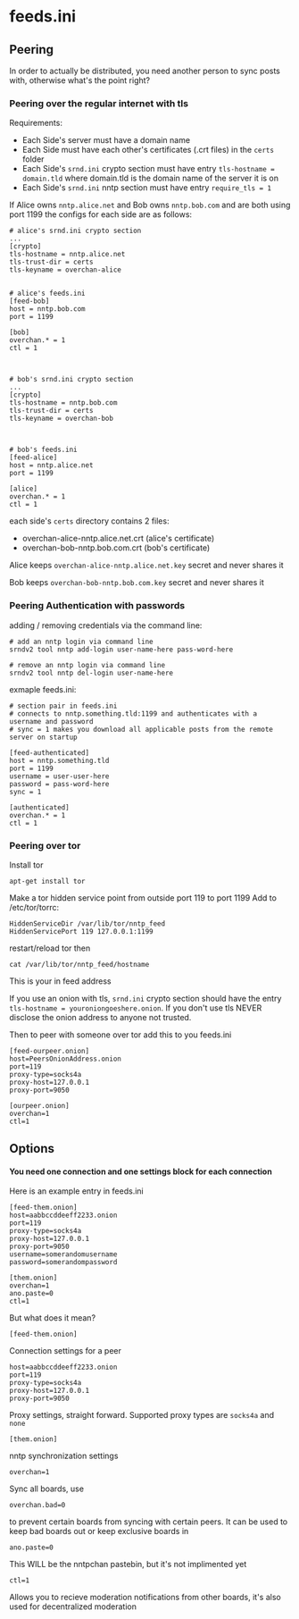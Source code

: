 # feeds.ini #

## Peering ##

In order to actually be distributed, you need another person to sync posts with, otherwise what's the point right?

### Peering over the regular internet with tls ###

Requirements:

* Each Side's server must have a domain name
* Each Side must have each other's certificates (.crt files) in the `certs` folder
* Each Side's `srnd.ini` crypto section must have entry `tls-hostname = domain.tld` where domain.tld is the domain name of the server it is on
* Each Side's `srnd.ini` nntp section must have entry `require_tls = 1`


If Alice owns `nntp.alice.net` and Bob owns `nntp.bob.com` and are both using port 1199 the configs for each side are as follows:

    # alice's srnd.ini crypto section
    ...
    [crypto]
    tls-hostname = nntp.alice.net
    tls-trust-dir = certs
    tls-keyname = overchan-alice


    # alice's feeds.ini
    [feed-bob]
    host = nntp.bob.com
    port = 1199
    
    [bob]
    overchan.* = 1
    ctl = 1



    # bob's srnd.ini crypto section
    ...
    [crypto]
    tls-hostname = nntp.bob.com
    tls-trust-dir = certs
    tls-keyname = overchan-bob



    # bob's feeds.ini
    [feed-alice]
    host = nntp.alice.net
    port = 1199

    [alice]
    overchan.* = 1
    ctl = 1

each side's `certs` directory contains 2 files:

* overchan-alice-nntp.alice.net.crt (alice's certificate)
* overchan-bob-nntp.bob.com.crt (bob's certificate)

Alice keeps `overchan-alice-nntp.alice.net.key` secret and never shares it

Bob keeps `overchan-bob-nntp.bob.com.key` secret and never shares it


### Peering Authentication with passwords ###

adding / removing credentials via the command line:

    # add an nntp login via command line
    srndv2 tool nntp add-login user-name-here pass-word-here
    
    # remove an nntp login via command line
    srndv2 tool nntp del-login user-name-here

exmaple feeds.ini:

    # section pair in feeds.ini
    # connects to nntp.something.tld:1199 and authenticates with a username and password
    # sync = 1 makes you download all applicable posts from the remote server on startup

    [feed-authenticated]
    host = nntp.something.tld
    port = 1199
    username = user-user-here
    password = pass-word-here
    sync = 1

    [authenticated]
    overchan.* = 1
    ctl = 1
     

### Peering over tor ###

Install tor

    apt-get install tor

Make a tor hidden service point from outside port 119 to port 1199
Add to /etc/tor/torrc:

    HiddenServiceDir /var/lib/tor/nntp_feed
    HiddenServicePort 119 127.0.0.1:1199

restart/reload tor then

    cat /var/lib/tor/nntp_feed/hostname

This is your in feed address

If you use an onion with tls, `srnd.ini` crypto section should have the entry `tls-hostname = youroniongoeshere.onion`. If you don't use tls NEVER disclose the onion address to anyone not trusted.

Then to peer with someone over tor add this to you feeds.ini

    [feed-ourpeer.onion]
    host=PeersOnionAddress.onion
    port=119
    proxy-type=socks4a
    proxy-host=127.0.0.1
    proxy-port=9050

    [ourpeer.onion]
    overchan=1
    ctl=1


## Options ##

#### You need one connection and one settings block for each connection ####

Here is an example entry in feeds.ini

    [feed-them.onion]
    host=aabbccddeeff2233.onion
    port=119
    proxy-type=socks4a
    proxy-host=127.0.0.1
    proxy-port=9050
    username=somerandomusername
    password=somerandompassword

    [them.onion]
    overchan=1
    ano.paste=0
    ctl=1

But what does it mean?

    [feed-them.onion]

Connection settings for a peer

    host=aabbccddeeff2233.onion
    port=119
    proxy-type=socks4a
    proxy-host=127.0.0.1
    proxy-port=9050
    
Proxy settings, straight forward. Supported proxy types are `socks4a` and `none`

    [them.onion]

nntp synchronization settings

    overchan=1

Sync all boards, use 

    overchan.bad=0

to prevent certain boards from syncing with certain peers. It can be used to keep bad boards out or keep exclusive boards in

    ano.paste=0

This WILL be the nntpchan pastebin, but it's not implimented yet

    ctl=1

Allows you to recieve moderation notifications from other boards, it's also used for decentralized moderation
